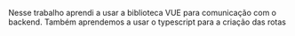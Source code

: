 Nesse trabalho aprendi a usar a biblioteca VUE para comunicação com o backend. Também aprendemos a usar o typescript para a criação das rotas
